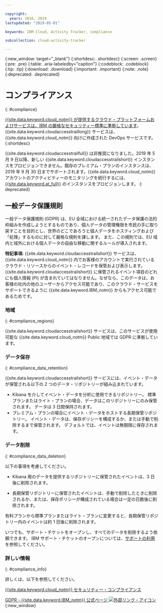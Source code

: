 ```yaml
---

copyright:
  years: 2016, 2019
lastupdated: "2019-05-01"

keywords: IBM Cloud, Activity Tracker, compliance

subcollection: cloud-activity-tracker

---
```


{:new_window: target="_blank"}
{:shortdesc: .shortdesc}
{:screen: .screen}
{:pre: .pre}
{:table: .aria-labeledby="caption"}
{:codeblock: .codeblock}
{:tip: .tip}
{:download: .download}
{:important: .important}
{:note: .note}
{:deprecated: .deprecated}


# コンプライアンス
{: #compliance}

[{{site.data.keyword.cloud_notm}} が提供するクラウド・プラットフォームおよびサービスは、IBM の厳格なセキュリティー標準に準拠しています](/docs/overview?topic=overview-security#compliance)。 {{site.data.keyword.cloudaccesstraillong}} サービスは、{{site.data.keyword.cloud_notm}} 向けに作成された DevOps サービスです。 
{:shortdesc}

{{site.data.keyword.cloudaccesstrailfull}} は非推奨になりました。2019 年 5 月 9 日以降、新しい {{site.data.keyword.cloudaccesstrailshort}} インスタンスをプロビジョンできません。既存のプレミアム・プランのインスタンスは、2019 年 9 月 30 日までサポートされます。{{site.data.keyword.cloud_notm}} アカウントのアクティビティーのモニタリングを続行するには、[{{site.data.keyword.at_full}}](/docs/services/Activity-Tracker-with-LogDNA?topic=logdnaat-getting-started#getting-started) のインスタンスをプロビジョンします。
{: deprecated}

## 一般データ保護規則

一般データ保護規則 (GDPR) は、EU 全域における統一されたデータ保護の法的枠組みを作成しようとするものであり、個人データの管理権限を市民の手に取り戻すことを目的とし、世界のどこであろうと個人データをホスティングおよび「処理」するものに対して厳格な規則を課します。 また、この規則では、EU 域内と域外における個人データの自由な移動に関するルールが導入されます。 

**特記事項:** {{site.data.keyword.cloudaccesstrailshort}} サービスは、{{site.data.keyword.cloud_notm}} 内でお客様のアカウントで実行されているクラウド・リソースからのイベント・レコードを保管および表示します。 {{site.data.keyword.cloudaccesstrailshort}} に保管されるイベント項目のどれにも個人情報 (PI) が含まれていてはなりません。なぜなら、このデータは、お客様の社内の他のユーザーからアクセス可能であり、このクラウド・サービスをサポートできるように {{site.data.keyword.IBM_notm}} からもアクセス可能であるためです。

### 地域
{: #compliance_regions}

{{site.data.keyword.cloudaccesstrailshort}} サービスは、このサービスが使用可能な {{site.data.keyword.cloud_notm}} Public 地域では GDPR に準拠しています。


### データ保存
{: #compliance_data_retention}

{{site.data.keyword.cloudaccesstrailshort}} サービスには、イベント・データが保管される以下の 2 つのデータ・リポジトリーが組み込まれています。 

* Kibana を介してイベント・データを分析に使用できるリポジトリー。 標準プランまたはライト・プランの場合、データはこのリポジトリーにのみ保管されます。 データは 3 日間保持されます。
* プレミアム・プランの場合にイベント・データをホストする長期保管リポジトリー。 イベント・データは、保存ポリシーを構成するか、または手動で削除するまで保管されます。 デフォルトでは、イベントは無期限に保存されます。


### データ削除
{: #compliance_data_deletion}

以下の事項を考慮してください。

* Kibana 用のデータを提供するリポジトリーに保管されたイベントは、3 日後に削除されます。

* 長期保管リポジトリーに保管されたイベントは、手動で削除したときに削除されるか、または、保存ポリシーが構成されている場合は一定の日数後に削除されます。 



有料プランから標準プランまたはライト・プランに変更すると、長期保管リポジトリー内のイベントは約 1 日後に削除されます。

いつでも、サポート・チケットをオープンし、すべてのデータを削除するよう依頼できます。 IBM サポート・チケットのオープンについては、[サポートの利用](/docs/get-support?topic=get-support-getting-customer-support#getting-customer-support)を参照してください。



### 詳しい情報
{: #compliance_info}

詳しくは、以下を参照してください。

[{{site.data.keyword.cloud_notm}} セキュリティー・コンプライアンス](/docs/overview?topic=overview-security#compliance)

[GDPR - {{site.data.keyword.IBM_notm}} 公式ページ ![外部リンク・アイコン](../../icons/launch-glyph.svg "外部リンク・アイコン")](https://www.ibm.com/data-responsibility/gdpr/){:new_window}



